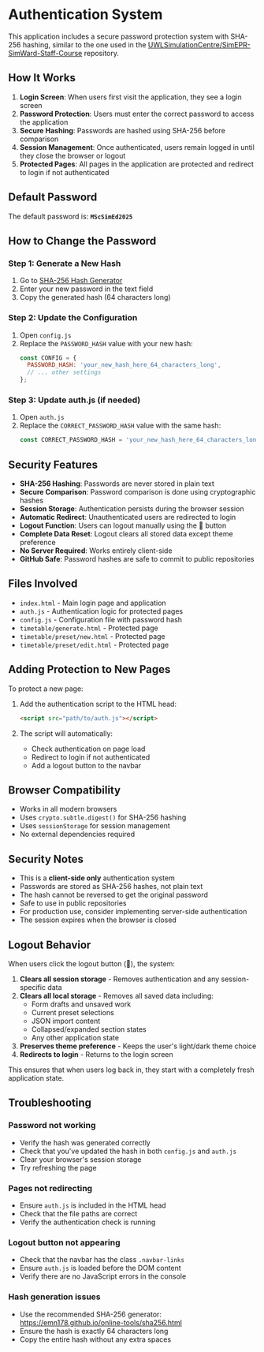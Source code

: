 # Authentication System

This application includes a secure password protection system with SHA-256 hashing, similar to the one used in the [UWLSimulationCentre/SimEPR-SimWard-Staff-Course](https://github.com/UWLSimulationCentre/SimEPR-SimWard-Staff-Course) repository.

## How It Works

1. **Login Screen**: When users first visit the application, they see a login screen
2. **Password Protection**: Users must enter the correct password to access the application
3. **Secure Hashing**: Passwords are hashed using SHA-256 before comparison
4. **Session Management**: Once authenticated, users remain logged in until they close the browser or logout
5. **Protected Pages**: All pages in the application are protected and redirect to login if not authenticated

## Default Password

The default password is: **`MScSimEd2025`**

## How to Change the Password

### Step 1: Generate a New Hash
1. Go to [SHA-256 Hash Generator](https://emn178.github.io/online-tools/sha256.html)
2. Enter your new password in the text field
3. Copy the generated hash (64 characters long)

### Step 2: Update the Configuration
1. Open `config.js`
2. Replace the `PASSWORD_HASH` value with your new hash:
   ```javascript
   const CONFIG = {
     PASSWORD_HASH: 'your_new_hash_here_64_characters_long',
     // ... other settings
   };
   ```

### Step 3: Update auth.js (if needed)
1. Open `auth.js`
2. Replace the `CORRECT_PASSWORD_HASH` value with the same hash:
   ```javascript
   const CORRECT_PASSWORD_HASH = 'your_new_hash_here_64_characters_long';
   ```

## Security Features

- **SHA-256 Hashing**: Passwords are never stored in plain text
- **Secure Comparison**: Password comparison is done using cryptographic hashes
- **Session Storage**: Authentication persists during the browser session
- **Automatic Redirect**: Unauthenticated users are redirected to login
- **Logout Function**: Users can logout manually using the 🚪 button
- **Complete Data Reset**: Logout clears all stored data except theme preference
- **No Server Required**: Works entirely client-side
- **GitHub Safe**: Password hashes are safe to commit to public repositories

## Files Involved

- `index.html` - Main login page and application
- `auth.js` - Authentication logic for protected pages
- `config.js` - Configuration file with password hash
- `timetable/generate.html` - Protected page
- `timetable/preset/new.html` - Protected page
- `timetable/preset/edit.html` - Protected page

## Adding Protection to New Pages

To protect a new page:

1. Add the authentication script to the HTML head:
   ```html
   <script src="path/to/auth.js"></script>
   ```

2. The script will automatically:
   - Check authentication on page load
   - Redirect to login if not authenticated
   - Add a logout button to the navbar

## Browser Compatibility

- Works in all modern browsers
- Uses `crypto.subtle.digest()` for SHA-256 hashing
- Uses `sessionStorage` for session management
- No external dependencies required

## Security Notes

- This is a **client-side only** authentication system
- Passwords are stored as SHA-256 hashes, not plain text
- The hash cannot be reversed to get the original password
- Safe to use in public repositories
- For production use, consider implementing server-side authentication
- The session expires when the browser is closed

## Logout Behavior

When users click the logout button (🚪), the system:

1. **Clears all session storage** - Removes authentication and any session-specific data
2. **Clears all local storage** - Removes all saved data including:
   - Form drafts and unsaved work
   - Current preset selections
   - JSON import content
   - Collapsed/expanded section states
   - Any other application state
3. **Preserves theme preference** - Keeps the user's light/dark theme choice
4. **Redirects to login** - Returns to the login screen

This ensures that when users log back in, they start with a completely fresh application state.

## Troubleshooting

### Password not working
- Verify the hash was generated correctly
- Check that you've updated the hash in both `config.js` and `auth.js`
- Clear your browser's session storage
- Try refreshing the page

### Pages not redirecting
- Ensure `auth.js` is included in the HTML head
- Check that the file paths are correct
- Verify the authentication check is running

### Logout button not appearing
- Check that the navbar has the class `.navbar-links`
- Ensure `auth.js` is loaded before the DOM content
- Verify there are no JavaScript errors in the console

### Hash generation issues
- Use the recommended SHA-256 generator: https://emn178.github.io/online-tools/sha256.html
- Ensure the hash is exactly 64 characters long
- Copy the entire hash without any extra spaces 